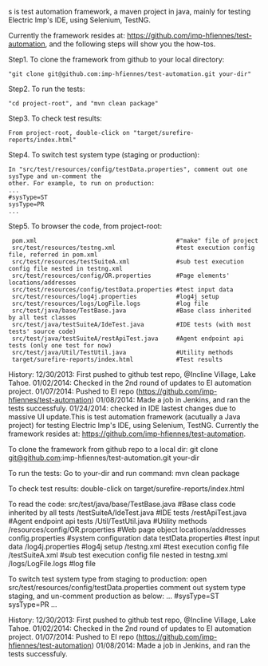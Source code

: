 s is test automation framework, a maven project in java, mainly for testing Electric Imp's IDE, using Selenium, TestNG.

Currently the framework resides at: https://github.com/imp-hfiennes/test-automation, and the following steps will show you the how-tos.

Step1. To clone the framework from github to your local directory:

    "git clone git@github.com:imp-hfiennes/test-automation.git your-dir"

Step2. To run the tests:

    "cd project-root", and "mvn clean package"

Step3. To check test results:

    From project-root, double-click on "target/surefire-reports/index.html"

Step4. To switch test system type (staging or production):

    In "src/test/resources/config/testData.properties", comment out one sysType and un-comment the
    other. For example, to run on production:
    ...
    #sysType=ST
    sysType=PR
    ...

Step5. To browser the code, from project-root:

     pom.xml                                       #"make" file of project
     src/test/resources/testng.xml                 #test execution config file, referred in pom.xml
     src/test/resources/testSuiteA.xml             #sub test execution config file nested in testng.xml
     src/test/resources/config/OR.properties       #Page elements' locations/addresses
     src/test/resources/config/testData.properties #test input data
     src/test/resources/log4j.properties           #log4j setup
     src/test/resources/logs/LogFile.logs          #log file
     src/test/java/base/TestBase.java              #Base class inherited by all test classes
     src/test/java/testSuiteA/IdeTest.java         #IDE tests (with most tests' source code)
     src/test/java/testSuiteA/restApiTest.java     #Agent endpoint api tests (only one test for now)
     src/test/java/Util/TestUtil.java              #Utility methods
     target/surefire-reports/index.html            #Test results

History:
12/30/2013: First pushed to github test repo, @Incline Village, Lake Tahoe.
01/02/2014: Checked in the 2nd round of updates to EI automation project.
01/07/2014: Pushed to EI repo (https://github.com/imp-hfiennes/test-automation)
01/08/2014: Made a job in Jenkins, and ran the tests successfuly.
01/24/2014: checked in IDE lastest changes due to massive UI update.This is test automation framework (acutually a Java project) for testing Electric Imp's IDE, using Selenium, TestNG. 
Currently the framework resides at: https://github.com/imp-hfiennes/test-automation.

To clone the framework from github repo to a local dir:
git clone git@github.com:imp-hfiennes/test-automation.git your-dir

To run the tests:
Go to your-dir and run command:
mvn clean package

To check test results:
double-click on target/surefire-reports/index.html

To read the code: 
src/test/java/base/TestBase.java  #Base class code inherited by all tests
             /testSuiteA/IdeTest.java #IDE tests
                        /restApiTest.java #Agent endpoint api tests 
             /Util/TestUtil.java #Utility methods
        /resources/config/OR.properties #Web page object locations/addresses 
                          config.properties #system configuration data
 		   	  testData.properties #test input data
                  /log4j.properties  #log4j setup
		  /testng.xml   #test execution config file
                  /testSuiteA.xml  #sub test execution config file nested in testng.xml
                  /logs/LogFile.logs    #log file

To switch test system type from staging to production:
open src/test/resources/config/testData.properties
comment out system type staging, and un-comment production as below:
...
#sysType=ST
sysType=PR
...



History:
12/30/2013: First pushed to github test repo, @Incline Village, Lake Tahoe.
01/02/2014: Checked in the 2nd round of updates to EI automation project.
01/07/2014: Pushed to EI repo (https://github.com/imp-hfiennes/test-automation)
01/08/2014: Made a job in Jenkins, and ran the tests successfuly.
